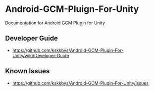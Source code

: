 Android-GCM-Pluign-For-Unity
============================

Documentation for Android GCM Plugin for Unity

## Developer Guide

* https://github.com/kskkbys/Android-GCM-Plugin-For-Unity/wiki/Developer-Guide

## Known Issues

* https://github.com/kskkbys/Android-GCM-Plugin-For-Unity/issues
